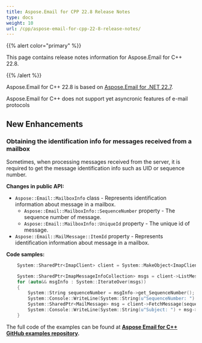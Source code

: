 ```yaml
---
title: Aspose.Email for CPP 22.8 Release Notes
type: docs
weight: 10
url: /cpp/aspose-email-for-cpp-22-8-release-notes/
---
```


{{% alert color="primary" %}} 

This page contains release notes information for Aspose.Email for C++ 22.8.

{{% /alert %}} 

Aspose.Email for C++ 22.8 is based on [Aspose.Email for .NET 22.7](https://docs.aspose.com/email/net/aspose-email-for-net-22-7-release-notes/).

Aspose.Email for C++ does not support yet asyncronic features of e-mail protocols


## **New Enhancements**


### **Obtaining the identification info for messages received from a mailbox**

Sometimes, when processing messages received from the server, it is required to get the message identification info such as UID or sequence number.

**Changes in public API:**

 - `Aspose::Email::MailboxInfo` class - Represents identification information about message in a mailbox.
    - `Aspose::Email::MailboxInfo::SequenceNumber` property - The sequence number of message.
    - `Aspose::Email::MailboxInfo::UniqueId` property - The unique id of message.
 - `Aspose::Email::MailMessage::ItemId` property - Represents identification information about message in a mailbox.

**Code samples:**

```cpp
    System::SharedPtr<ImapClient> client = System::MakeObject<ImapClient>(u"host.domain.com", 993, u"username", u"password");

    System::SharedPtr<ImapMessageInfoCollection> msgs = client->ListMessages();
    for (auto&& msgInfo : System::IterateOver(msgs))
    {
        System::String sequenceNumber = msgInfo->get_SequenceNumber();
        System::Console::WriteLine(System::String(u"SequenceNumber: ") + sequenceNumber);
        System::SharedPtr<MailMessage> msg = client->FetchMessage(sequenceNumber);
        System::Console::WriteLine(System::String(u"Subject: ") + msg->get_Subject());
    }
```

The full code of the examples can be found at **[Aspose Email for C++ GitHub examples repository](https://github.com/aspose-email/Aspose.Email-for-C).**




